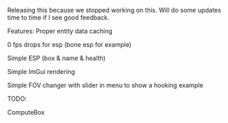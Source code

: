 Releasing this because we stopped working on this.
Will do some updates time to time if I see good feedback.

Features:
Proper entity data caching

0 fps drops for esp (bone esp for example)

Simple ESP (box & name & health)

Simple ImGui rendering

Simple FOV changer with slider in menu to show a hooking example

TODO:

ComputeBox
